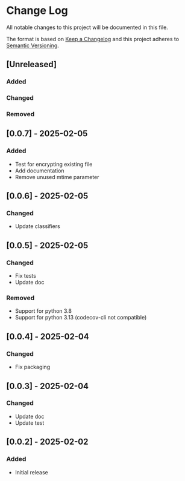 # Change Log

All notable changes to this project will be documented in this file.

The format is based on [Keep a Changelog](http://keepachangelog.com/)
and this project adheres to [Semantic Versioning](http://semver.org/).

## [Unreleased]

### Added

### Changed

### Removed

## [0.0.7] - 2025-02-05

### Added

- Test for encrypting existing file
- Add documentation
- Remove unused mtime parameter

## [0.0.6] - 2025-02-05

### Changed

- Update classifiers

## [0.0.5] - 2025-02-05

### Changed

- Fix tests
- Update doc

### Removed

- Support for python 3.8
- Support for python 3.13 (codecov-cli not compatible)

## [0.0.4] - 2025-02-04

### Changed

- Fix packaging

## [0.0.3] - 2025-02-04

### Changed

- Update doc
- Update test

## [0.0.2] - 2025-02-02

### Added

- Initial release
